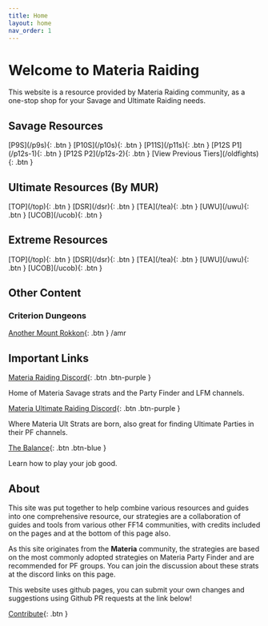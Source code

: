 ```yaml
---
title: Home
layout: home
nav_order: 1
---
```


# Welcome to Materia Raiding

This website is a resource provided by Materia Raiding community, as a one-stop shop for your Savage and Ultimate Raiding needs.

## Savage Resources

<span class="fs-5">
[P9S](/p9s){: .btn }
[P10S](/p10s){: .btn }
[P11S](/p11s){: .btn }
[P12S P1](/p12s-1){: .btn }
[P12S P2](/p12s-2){: .btn }
</span>

<span class="fs-3">
[View Previous Tiers](/oldfights){: .btn }
</span>

## Ultimate Resources (By MUR)

<span class="fs-5">
[TOP](/top){: .btn }
[DSR](/dsr){: .btn }
[TEA](/tea){: .btn }
[UWU](/uwu){: .btn }
[UCOB](/ucob){: .btn }
</span>

## Extreme Resources

<span class="fs-5">
[TOP](/top){: .btn }
[DSR](/dsr){: .btn }
[TEA](/tea){: .btn }
[UWU](/uwu){: .btn }
[UCOB](/ucob){: .btn }
</span>

## Other Content

### Criterion Dungeons
[Another Mount Rokkon](/amr){: .btn }
/amr

## Important Links

[Materia Raiding Discord](https://discord.gg/EySn5dRj65){: .btn .btn-purple }

Home of Materia Savage strats and the Party Finder and LFM channels.

[Materia Ultimate Raiding Discord](https://discord.gg/ArZz3b8PZV){: .btn .btn-purple }

Where Materia Ult Strats are born, also great for finding Ultimate Parties in their PF channels.

[The Balance](https://www.thebalanceffxiv.com/){: .btn .btn-blue }

Learn how to play your job good.

## About

This site was put together to help combine various resources and guides into one comprehensive resource, our strategies are a collaboration of guides and tools from various other FF14 communities, with credits included on the pages and at the bottom of this page also.

As this site originates from the **Materia** community, the strategies are based on the most commonly adopted strategies on Materia Party Finder and are recommended for PF groups. You can join the discussion about these strats at the discord links on this page.

This website uses github pages, you can submit your own changes and suggestions using Github PR requests at the link below!

[Contribute](https://github.com/materiaraiding/materiaraiding){: .btn }
